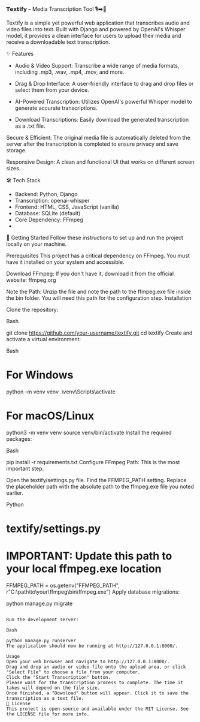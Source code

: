 𝗧𝗲𝘅𝘁𝗶𝗳𝘆 – Media Transcription Tool 🎙️➡️📄

Textify is a simple yet powerful web application that transcribes audio and video files into text. Built with Django and powered by OpenAI's Whisper model, it provides a clean interface for users to upload their media and receive a downloadable text transcription.



✨ Features

- Audio & Video Support: Transcribe a wide range of media formats, including .mp3, .wav, .mp4, .mov, and more.

- Drag & Drop Interface: A user-friendly interface to drag and drop files or select them from your device.

- AI-Powered Transcription: Utilizes OpenAI's powerful Whisper model to generate accurate transcriptions.

- Download Transcriptions: Easily download the generated transcription as a .txt file.

Secure & Efficient: The original media file is automatically deleted from the server after the transcription is completed to ensure privacy and save storage.

Responsive Design: A clean and functional UI that works on different screen sizes.

🛠️ Tech Stack

- Backend: Python, Django
- Transcription: openai-whisper
- Frontend: HTML, CSS, JavaScript (vanilla)
- Database: SQLite (default)
- Core Dependency: FFmpeg
- 
🚀 Getting Started
Follow these instructions to set up and run the project locally on your machine.

Prerequisites
This project has a critical dependency on FFmpeg. You must have it installed on your system and accessible.

Download FFmpeg: If you don't have it, download it from the official website: ffmpeg.org

Note the Path: Unzip the file and note the path to the ffmpeg.exe file inside the bin folder. You will need this path for the configuration step.
Installation

Clone the repository:

Bash

git clone https://github.com/your-username/textify.git
cd textify
Create and activate a virtual environment:

Bash

# For Windows
python -m venv venv
.\venv\Scripts\activate

# For macOS/Linux
python3 -m venv venv
source venv/bin/activate
Install the required packages:

Bash

pip install -r requirements.txt
Configure FFmpeg Path:
This is the most important step.

Open the textify/settings.py file.
Find the FFMPEG_PATH setting.
Replace the placeholder path with the absolute path to the ffmpeg.exe file you noted earlier.
<!-- end list -->

Python

# textify/settings.py

# IMPORTANT: Update this path to your local ffmpeg.exe location
FFMPEG_PATH = os.getenv("FFMPEG_PATH", r"C:\path\to\your\ffmpeg\bin\ffmpeg.exe")
Apply database migrations:

 python manage.py migrate
```

Run the development server:

Bash

python manage.py runserver
The application should now be running at http://127.0.0.1:8000/.

Usage
Open your web browser and navigate to http://127.0.0.1:8000/.
Drag and drop an audio or video file onto the upload area, or click "Select File" to choose a file from your computer.
Click the "Start Transcription" button.
Please wait for the transcription process to complete. The time it takes will depend on the file size.
Once finished, a "Download" button will appear. Click it to save the transcription as a text file.
📝 License
This project is open-source and available under the MIT License. See the LICENSE file for more info.
